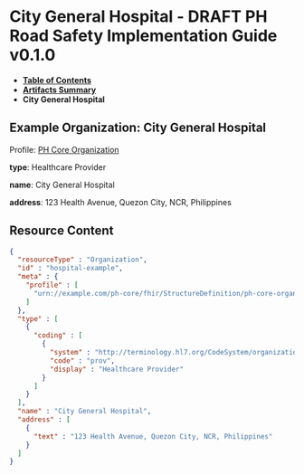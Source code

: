 # City General Hospital - DRAFT PH Road Safety Implementation Guide v0.1.0

* [**Table of Contents**](toc.md)
* [**Artifacts Summary**](artifacts.md)
* **City General Hospital**

## Example Organization: City General Hospital

Profile: [PH Core Organization](https://build.fhir.org/ig/UP-Manila-SILab/ph-core/StructureDefinition-ph-core-organization.html)

**type**: Healthcare Provider

**name**: City General Hospital

**address**: 123 Health Avenue, Quezon City, NCR, Philippines



## Resource Content

```json
{
  "resourceType" : "Organization",
  "id" : "hospital-example",
  "meta" : {
    "profile" : [
      "urn://example.com/ph-core/fhir/StructureDefinition/ph-core-organization"
    ]
  },
  "type" : [
    {
      "coding" : [
        {
          "system" : "http://terminology.hl7.org/CodeSystem/organization-type",
          "code" : "prov",
          "display" : "Healthcare Provider"
        }
      ]
    }
  ],
  "name" : "City General Hospital",
  "address" : [
    {
      "text" : "123 Health Avenue, Quezon City, NCR, Philippines"
    }
  ]
}

```
